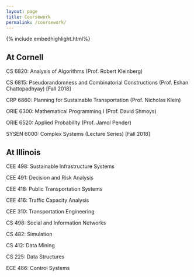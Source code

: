 ```yaml
---
layout: page
title: Coursework
permalink: /coursework/
---
```


{% include embedhighlight.html%}

## At Cornell
CS 6820: Analysis of Algorithms (Prof. Robert Kleinberg)

CS 6815: Pseudorandomness and Combinatorial Constructions (Prof. Eshan Chattopadhyay) [Fall 2018]

CRP 6860: Planning for Sustainable Transportation (Prof. Nicholas Klein)

ORIE 6300: Mathematical Programming I (Prof. David Shmoys)

ORIE 6520: Applied Probability (Prof. Jamol Pender)

SYSEN 6000: Complex Systems (Lecture Series) [Fall 2018]

## At Illinois

CEE 498: Sustainable Infrastructure Systems

CEE 491: Decision and Risk Analysis

CEE 418: Public Transportation Systems

CEE 416: Traffic Capacity Analysis

CEE 310: Transportation Engineering

CS 498: Social and Information Networks

CS 482: Simulation

CS 412: Data Mining

CS 225: Data Structures

ECE 486: Control Systems
